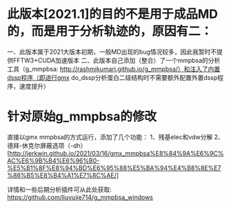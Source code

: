 # 此版本[2021.1]的目的不是用于成品MD的，而是用于分析轨迹的，原因有二：
一、此版本属于2021大版本初期，一般MD出现的bug情况较多，因此我暂时不提供FFTW3+CUDA加速版本
二、此版本自己添加（整合）了一个mmpbsa的分析工具（g_mmpbsa: http://rashmikumari.github.io/g_mmpbsa/）和注入了内置dssp程序（即进行gmx do_dssp分析蛋白二级结构时不需要额外配置外置dssp程序，速度提升）

# 针对原始g_mmpbsa的修改
直接以gmx mmpbsa的方式运行，添加了几个功能：
1、残基elec和vdw分解
2、德拜-休克尔屏蔽选项（-dh）[http://jerkwin.github.io/2021/03/16/gmx_mmpbsa%E8%84%9A%E6%9C%AC%E6%9B%B4%E6%96%B0-%E5%B1%8F%E8%94%BD%E6%95%88%E5%BA%94%E4%B8%8E%E7%86%B5%E8%B4%A1%E7%8C%AE/]

详情和一些后期分析插件可从此处获取: https://github.com/liuyujie714/g_mmpbsa_windows


